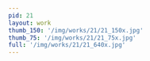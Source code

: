 ```yaml
---
pid: 21
layout: work
thumb_150: '/img/works/21/21_150x.jpg'
thumb_75: '/img/works/21/21_75x.jpg'
full: '/img/works/21/21_640x.jpg'
---
```


